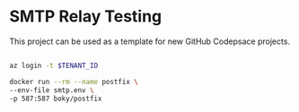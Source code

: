 # SMTP Relay Testing

This project can be used as a template for new GitHub Codepsace projects.

```bash

az login -t $TENANT_ID

docker run --rm --name postfix \
--env-file smtp.env \
-p 587:587 boky/postfix

```
